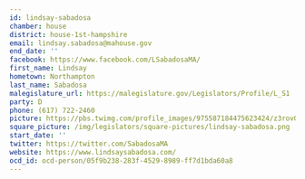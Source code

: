 ```yaml
---
id: lindsay-sabadosa
chamber: house
district: house-1st-hampshire
email: lindsay.sabadosa@mahouse.gov
end_date: ''
facebook: https://www.facebook.com/LSabadosaMA/
first_name: Lindsay
hometown: Northampton
last_name: Sabadosa
malegislature_url: https://malegislature.gov/Legislators/Profile/L_S1
party: D
phone: (617) 722-2460
picture: https://pbs.twimg.com/profile_images/975587184475623424/z3rovQSm_400x400.jpg
square_picture: /img/legislators/square-pictures/lindsay-sabadosa.png
start_date: ''
twitter: https://twitter.com/SabadosaMA
website: https://www.lindsaysabadosa.com/
ocd_id: ocd-person/05f9b238-283f-4529-8989-ff7d1bda60a8
---
```

